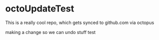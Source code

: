 # octoUpdateTest

This is a really cool repo, which gets synced to github.com via octopus


making a change so we can undo stuff
test